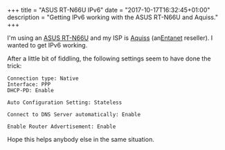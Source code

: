 +++
title = "ASUS RT-N66U IPv6"
date = "2017-10-17T16:32:45+01:00"
description = "Getting IPv6 working with the ASUS RT-N66U and Aquiss."
+++

I'm using an [ASUS RT-N66U](https://www.asus.com/uk/Networking/RTN66U/) and my
ISP is [Aquiss](http://aquiss.net/) (an[Entanet](http://aquiss.net/) reseller).
I wanted to get IPv6 working.

After a little bit of fiddling, the following settings seem to have done the
trick:

```text
Connection type: Native
Interface: PPP
DHCP-PD: Enable

Auto Configuration Setting: Stateless

Connect to DNS Server automatically: Enable

Enable Router Advertisement: Enable
```

Hope this helps anybody else in the same situation.
